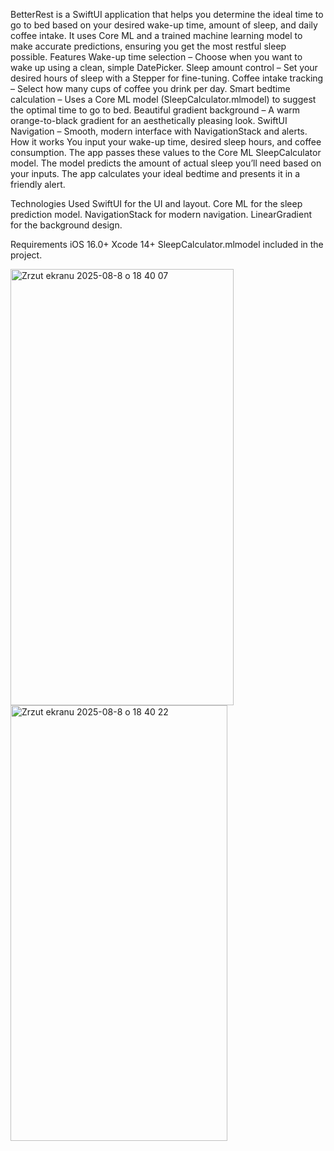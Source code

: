 BetterRest is a SwiftUI application that helps you determine the ideal time to go to bed based on your desired wake-up time, amount of sleep, and daily coffee intake.
It uses Core ML and a trained machine learning model to make accurate predictions, ensuring you get the most restful sleep possible.
Features
Wake-up time selection – Choose when you want to wake up using a clean, simple DatePicker.
Sleep amount control – Set your desired hours of sleep with a Stepper for fine-tuning.
Coffee intake tracking – Select how many cups of coffee you drink per day.
Smart bedtime calculation – Uses a Core ML model (SleepCalculator.mlmodel) to suggest the optimal time to go to bed.
Beautiful gradient background – A warm orange-to-black gradient for an aesthetically pleasing look.
SwiftUI Navigation – Smooth, modern interface with NavigationStack and alerts.
How it works
You input your wake-up time, desired sleep hours, and coffee consumption.
The app passes these values to the Core ML SleepCalculator model.
The model predicts the amount of actual sleep you’ll need based on your inputs.
The app calculates your ideal bedtime and presents it in a friendly alert.

Technologies Used
SwiftUI for the UI and layout.
Core ML for the sleep prediction model.
NavigationStack for modern navigation.
LinearGradient for the background design.


Requirements
iOS 16.0+
Xcode 14+
SleepCalculator.mlmodel included in the project.

<img width="357" height="698" alt="Zrzut ekranu 2025-08-8 o 18 40 07" src="https://github.com/user-attachments/assets/ef291b9d-2a46-43a8-b73c-aaaff098c11b" />
<img width="347" height="697" alt="Zrzut ekranu 2025-08-8 o 18 40 22" src="https://github.com/user-attachments/assets/a7757b97-288d-4428-bc14-734dad8371d3" />
